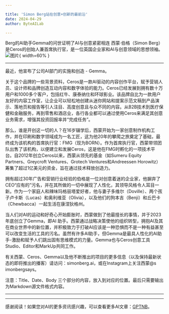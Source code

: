 ```yaml
---

title: 'Simon Berg站在创意+创新的最前沿'
date: 2024-04-29
author: ByteAILab

---
```


Berg的AI助手Gemma的问世证明了AI与创意紧密相连
西蒙·伯格（Simon Berg）是Ceros的创始人兼首席执行官，是一位英国企业家和AI与创意领域的思想领袖。![图片](https://ai-techpark.com/wp-content/uploads/2024/04/Simon-Ber-960x540.jpg){ width=60% }

---
最近，他宣布了公司AI部门的实施和创造 - Gemma。

关于这个品牌的一些背景资料，Ceros是一款AI驱动的内容创作平台，赋予营销人员、设计师和品牌创造互动内容和数字体验的能力。Ceros已经发展到拥有数十万用户和1000多个客户，包括红牛、康泰纳仕和环球影业。该品牌自比为一款用户友好的内容工作室，让企业可以轻松地创建从迷你网站和提案示范文稿到产品演示、落地页和报告等引人注目、高度创意且与众不同的内容。从B2B技术到医疗保健和金融服务，再到零售和酒店业，各行各业都可以通过使用Ceros来满足其创意业务需求，增强其投资回报率并“完成任务”。

那么，谁是开创这一切的人？在16岁辍学后，西蒙开始为一家创意制作机构工作，并在印刷和数字领域成为一名工匠，这为他20年的攀爬之旅奠定了基础，最终成为该机构的首席执行官：FMG（现为BORN）。作为首席执行官，西蒙带领团队出售了该机构，以便建立和发展Ceros，这是他在FMG时孵化的一项技术平台。自2012年创立Ceros以来，西蒙从领先的基金（如Sumeru Equity Partners、Greycroft Ventures、Grotech Ventures和Andreessen Horowitz）筹集了超过1亿美元的资金，旨在通过技术释放创造力。

拥有超过30年广告和营销行业经验的伯格是一位对创意着迷的企业家，他摒弃了CEO“应有的”污名，并在其所做的一切中展现了人性化，其领导风格令人耳目一新。作为一个家庭人和辣味玛格丽塔爱好者，他与妻子多维尔（Doville）、两个孩子卢卡斯（Lucas）和奥利维亚（Olivia），以及他们的狗本吉（Benji）和丘巴卡（Chewbacca）一起生活在康涅狄格州。

当人们对AI的运动和好奇心开始膨胀时，西蒙做到了他最擅长的事情，并于2023年底创立了Gemma，即AI 助手。西蒙通过战略决策使他的组织转型，拥抱AI及其在商业世界中的新位置，并积极致力于打破AI应该是一种恐惧而不是一种有益甚至可以改变生活的工具的污名。虽然有许多AI助手，但Gemma是最具人性化的AI助手-激励和赋予人们跳出固有思维模式的力量。Gemma也与Ceros创意工具Studio、Editor和MarkUp共同工作。

有关西蒙、Ceros、Gemma以及他不断推出的项目的更多信息（以及保持最新状态的即将推出的播客）请访问：simonberg.ai，或在Instagram上关注西蒙@s imonbergsays。


注意：Title、Date、Body 三个部分的内容，放入到对应的位置。最后只需要输出为Markdown源文件格式内容。

---
---
感谢阅读！如果您对AI的更多资讯感兴趣，可以查看更多AI文章：[GPTNB](https://gptnb.com)。